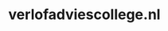 ---
layout: post
title:  "verlofadviescollege.nl"
internal_url:  "/dutchgov/verlofadviescollege.nl.html"
categories: dutchgov
---